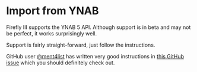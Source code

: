 # Import from YNAB

Firefly III supports the YNAB 5 API. Although support is in beta and may not be perfect, it works surprisingly well.

Support is fairly straight-forward, just follow the instructions. 

GitHub user  [@ment4list](https://github.com/ment4list) has written very good instructions in [this GitHub issue](https://github.com/firefly-iii/firefly-iii/issues/2272) which you should definitely check out.